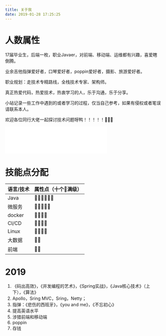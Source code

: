 ```yaml
---
title: 关于我
date: 2019-01-28 17:25:25
---
```

# 人数属性
17届毕业生，后端一枚，职业Javaer，对前端、移动端、运维都有兴趣，喜爱瞎倒腾。

业余吉他指弹爱好者，口琴爱好者，poppin爱好者，摄影、旅游爱好者。

职业规划：走技术专精路线，全栈技术专家、架构师。

真正热爱代码，热爱技术，热衷学习的人，乐于沟通，乐于分享。

小站记录一些工作中遇到的或者学习的过程，仅当自己参考，如果有侵权或者笔误请联系本人。

欢迎各位同行大佬一起探讨技术问题呀鸭！！！！！🤗🤗🤗
<iframe frameborder="no" border="0" marginwidth="0" marginheight="0" width=330 height=86 src="//music.163.com/outchain/player?type=2&id=27946894&auto=1&height=66"></iframe>

# 技能点分配

|语言/技术|属性点（十个🎵满级）|
|---|---|
|Java|🎵🎵🎵🎵🎵🎵|
|微服务|🎵🎵🎵🎵🎵|
|docker|🎵🎵🎵🎵|
|CI/CD|🎵🎵🎵🎵|
|Linux|🎵🎵🎵🎵|
|大数据|🎵🎵|
|前端|🎵🎵|

# 2019

1. 《码出高效》，《并发编程的艺术》，《Spring实战》，《Java核心技术》（上下），《算法》
2. Apollo，Sring MVC，Sring，Netty；
3. 指弹：《悲伤的西班牙》，《you and me》，《不忘初心》
4. 提高英语水平
5. 涉猎前端和移动端
6. poppin
7. 存钱